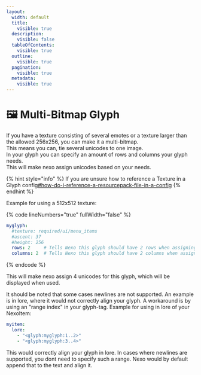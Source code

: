 ```yaml
---
layout:
  width: default
  title:
    visible: true
  description:
    visible: false
  tableOfContents:
    visible: true
  outline:
    visible: true
  pagination:
    visible: true
  metadata:
    visible: true
---
```


# 🖼️ Multi-Bitmap Glyph

If you have a texture consisting of several emotes or a texture larger than the allowed 256x256, you can make it a multi-bitmap.\
This means you can, tie several unicodes to one image.\
In your glyph you can specify an amount of rows and columns your glyph needs.\
This will make nexo assign unicodes based on your needs.

{% hint style="info" %}
If you are unsure how to reference a Texture in a Glyph config[#how-do-i-reference-a-resourcepack-file-in-a-config](../../general-usage/faq.md#how-do-i-reference-a-resourcepack-file-in-a-config "mention")
{% endhint %}

Example for using a 512x512 texture:

{% code lineNumbers="true" fullWidth="false" %}
```yaml
myglyph:
  #texture: required/ui/menu_items
  #ascent: 37
  #height: 256
  rows: 2     # Tells Nexo this glyph should have 2 rows when assigning unicodes/chars
  columns: 2  # Tells Nexo this glyph should have 2 columns when assigning unicodes/chars
```
{% endcode %}

This will make nexo assign 4 unicodes for this glyph, which will be displayed when used.

It should be noted that some cases newlines are not supported. An example is in lore, where it would not correctly align your glyph. A workaround is by using an "range index" in your glyph-tag. Example for using in lore of your NexoItem:

```yaml
myitem:
  lore:
    - "<glyph:myglyph:1..2>"
    - "<glyph:myglyph:3..4>"
```

This would correctly align your glyph in lore. In cases where newlines are supported, you dont need to specify such a range. Nexo would by default append that to the text and align it.
